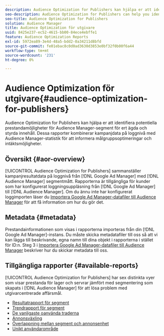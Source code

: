 ```yaml
---
description: Audience Optimization for Publishers kan hjälpa er att identifiera potentiella prestandamöjligheter för Audience Manager-segment för ert ägda och styrda innehåll. Dessa rapporter kombinerar kampanjdata på loggnivå med Audience Manager-statistik för att informera målgruppsoptimeringar och intäktsmöjligheter.
seo-description: Audience Optimization for Publishers can help you identify potential performance opportunities for Audience Manager segments on your owned and operated content. These reports combine log-level campaign performance data with Audience Manager metrics to inform audience optimizations and monetization opportunities.
seo-title: Audience Optimization for Publishers
solution: Audience Manager
title: Audience Optimization för utgivare
uuid: 8425e237-ec52-4615-bb00-84ece4ebffe1
feature: Audience Optimization Reports
exl-id: 5972ea89-3e4d-48a5-bdd2-0a34211d8bfd
source-git-commit: fe01ebac8c0d0ad3630d3853e0bf32f0b00f6a44
workflow-type: tm+mt
source-wordcount: '231'
ht-degree: 0%

---
```


# Audience Optimization för utgivare{#audience-optimization-for-publishers}

Audience Optimization for Publishers kan hjälpa er att identifiera potentiella prestandamöjligheter för Audience Manager-segment för ert ägda och styrda innehåll. Dessa rapporter kombinerar kampanjdata på loggnivå med Audience Manager-statistik för att informera målgruppsoptimeringar och intäktsmöjligheter.

## Översikt {#aor-overview}

[!UICONTROL Audience Optimization for Publishers] sammanställer kampanjresultatdata på loggnivå från [!DNL Google Ad Manager] med [!DNL Audience Manager] segmentmått. Rapporterna är tillgängliga för kunder som har konfigurerat loggningsuppläsning från [!DNL Google Ad Manager] till [!DNL Audience Manager]. Om du ännu inte har konfigurerat loggimporten läser du [Importera Google Ad Manager-datafiler till Audience Manager](import-dfp.md) för att få information om hur du gör det.

## Metadata {#metadata}

Prestandainformationen som visas i rapporterna importeras från din [!DNL Google Ad Manager]-instans. Du måste skicka metadatafiler till oss så att vi kan lägga till beskrivande, egna namn till dina objekt i rapporterna i stället för ID:n. Steg 3 i [Importera Google Ad Manager-datafiler till Audience Manager](../../../reporting/audience-optimization-reports/aor-publishers/import-dfp.md) beskriver hur du skickar metadata till oss.

## Tillgängliga rapporter {#available-reports}

[!UICONTROL Audience Optimization for Publishers] har sex distinkta vyer som visar prestanda för lager och servrar jämfört med segmentering som skapats i [!DNL Audience Manager] för att lösa problem med utgivarcentrerade affärsmål.

+ [Resultatrapport för segment](publisher-segment-performance.md)
+ [Trendrapport för segment](publisher-segment-trends.md)
+ [De vanligaste oanvända traderna](publisher-top-unused-traits.md)
+ [Annonsväxling](publisher-ad-unit-overlap.md)
+ [Överlappning mellan segment och annonsenhet](publisher-segment-ad-unit-overlap.md)
+ [Unikt användarområde](publisher-unique-reach.md)
